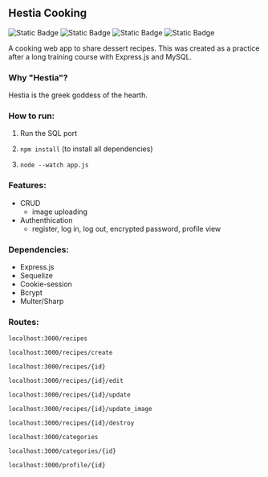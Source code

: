 ## Hestia Cooking

![Static Badge](https://img.shields.io/badge/ejs-%5E3.1.8-orange)
![Static Badge](https://img.shields.io/badge/express-%5E4.18.2-green)
![Static Badge](https://img.shields.io/badge/mysql-%5E2.18.1-blue)
![Static Badge](https://img.shields.io/badge/sequelize-%5E6.32.1-68aba6)

A cooking web app to share dessert recipes.
This was created as a practice after a long training course with Express.js and MySQL.

### Why "Hestia"?

Hestia is the greek goddess of the hearth.

### How to run:
1. Run the SQL port

2. `npm install` (to install all dependencies)

3. `node --watch app.js`

### Features:

- CRUD
    - image uploading
- Authenthication
    - register, log in, log out, encrypted password, profile view

### Dependencies:

- Express.js
- Sequelize
- Cookie-session
- Bcrypt
- Multer/Sharp

### Routes:

`localhost:3000/recipes`

`localhost:3000/recipes/create`

`localhost:3000/recipes/{id}`

`localhost:3000/recipes/{id}/edit`

`localhost:3000/recipes/{id}/update`

`localhost:3000/recipes/{id}/update_image`

`localhost:3000/recipes/{id}/destroy`

`localhost:3000/categories`

`localhost:3000/categories/{id}`

`localhost:3000/profile/{id}`
